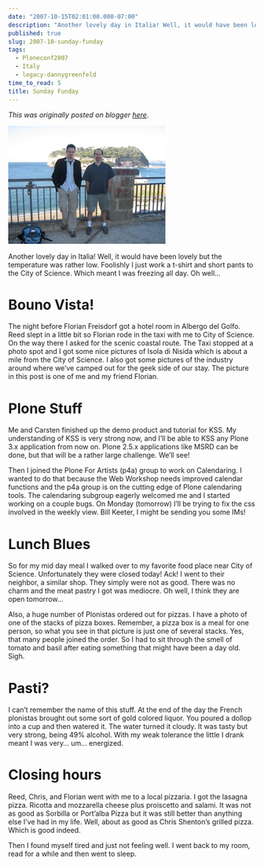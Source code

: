 ```yaml
---
date: "2007-10-15T02:01:00.000-07:00"
description: "Another lovely day in Italia! Well, it would have been lovely but the temperature was rather low. "
published: true
slug: 2007-10-sunday-funday
tags:
  - Ploneconf2007
  - Italy
  - legacy-dannygreenfeld
time_to_read: 5
title: Sunday Funday
---
```


_This was originally posted on blogger [here](https://dannygreenfeld.blogspot.com/2007/10/sunday-funday.html)_.

![](/public/2007-italy/IMG_4843.jpg)

Another lovely day in Italia! Well, it would have been lovely but the temperature was rather low. Foolishly I just work a t-shirt and short pants to the City of Science. Which meant I was freezing all day. Oh well...

# Bouno Vista!

The night before Florian Freisdorf got a hotel room in Albergo del Golfo. Reed slept in a little bit so Florian rode in the taxi with me to City of Science. On the way there I asked for the scenic coastal route. The Taxi stopped at a photo spot and I got some nice pictures of Isola di Nisida which is about a mile from the City of Science. I also got some pictures of the industry around where we’ve camped out for the geek side of our stay. The picture in this post is one of me and my friend Florian.

# Plone Stuff

Me and Carsten finished up the demo product and tutorial for KSS. My understanding of KSS is very strong now, and I’ll be able to KSS any Plone 3.x application from now on. Plone 2.5.x applications like MSRD can be done, but that will be a rather large challenge. We’ll see!

Then I joined the Plone For Artists (p4a) group to work on Calendaring. I wanted to do that because the Web Workshop needs improved calendar functions and the p4a group is on the cutting edge of Plone calendaring tools. The calendaring subgroup eagerly welcomed me and I started working on a couple bugs. On Monday (tomorrow) I’ll be trying to fix the css involved in the weekly view. Bill Keeter, I might be sending you some IMs!

# Lunch Blues

So for my mid day meal I walked over to my favorite food place near City of Science. Unfortunately they were closed today! Ack! I went to their neighbor, a similar shop. They simply were not as good. There was no charm and the meat pastry I got was mediocre. Oh well, I think they are open tomorrow…

Also, a huge number of Plonistas ordered out for pizzas. I have a photo of one of the stacks of pizza boxes. Remember, a pizza box is a meal for one person, so what you see in that picture is just one of several stacks. Yes, that many people joined the order. So I had to sit through the smell of tomato and basil after eating something that might have been a day old. Sigh.

# Pasti?

I can’t remember the name of this stuff. At the end of the day the French plonistas brought out some sort of gold colored liquor. You poured a dollop into a cup and then watered it. The water turned it cloudy. It was tasty but very strong, being 49% alcohol. With my weak tolerance the little I drank meant I was very… um… energized.

# Closing hours

Reed, Chris, and Florian went with me to a local pizzaria. I got the lasagna pizza. Ricotta and mozzarella cheese plus proiscetto and salami. It was not as good as Sorbilla or Port’alba Pizza but it was still better than anything else I’ve had in my life. Well, about as good as Chris Shenton’s grilled pizza. Which is good indeed.

Then I found myself tired and just not feeling well. I went back to my room, read for a while and then went to sleep.
